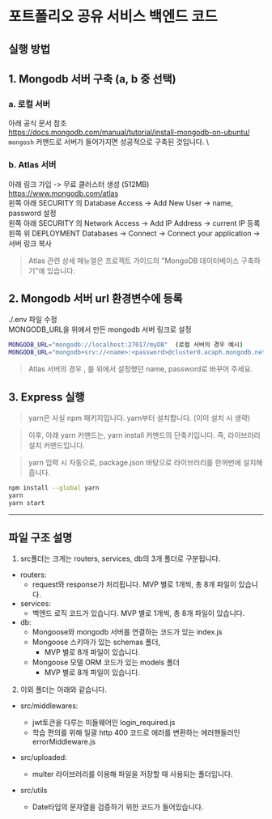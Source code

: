 # 포트폴리오 공유 서비스 백엔드 코드

## 실행 방법

## 1. Mongodb 서버 구축 (a, b 중 선택)

### a. 로컬 서버

아래 공식 문서 참조 \
https://docs.mongodb.com/manual/tutorial/install-mongodb-on-ubuntu/ \
`mongosh` 커맨드로 서버가 들어가지면 성공적으로 구축된 것입니다. \

### b. Atlas 서버

아래 링크 가입 -> 무료 클러스터 생성 (512MB) \
https://www.mongodb.com/atlas \
왼쪽 아래 SECURITY 의 Database Access -> Add New User -> name, password 설정 \
왼쪽 아래 SECURITY 의 Network Access -> Add IP Address -> current IP 등록 \
왼쪽 위 DEPLOYMENT Databases -> Connect -> Connect your application -> 서버 링크 복사

> Atlas 관련 상세 매뉴얼은 프로젝트 가이드의 "MongoDB 데이터베이스 구축하기"에 있습니다.

## 2. Mongodb 서버 url 환경변수에 등록

./.env 파일 수정 \
MONGODB_URL을 위에서 만든 mongodb 서버 링크로 설정

```bash
MONGODB_URL="mongodb://localhost:27017/myDB"  (로컬 서버의 경우 예시)
MONGODB_URL="mongodb+srv://<name>:<password>@cluster0.acaph.mongodb.net/myDB?retryWrites=true&w=majority" (Atlas 서버의 경우 예시)
```

> Atlas 서버의 경우 <name>, <password>를 위에서 설정했던 name, password로 바꾸어 주세요.

## 3. Express 실행

> yarn은 사실 npm 패키지입니다. yarn부터 설치합니다. (이미 설치 시 생략)

> 이후, 아래 yarn 커맨드는, yarn install 커맨드의 단축키입니다. 즉, 라이브러리 설치 커맨드입니다.

> yarn 입력 시 자동으로, package.json 바탕으로 라이브러리를 한꺼번에 설치해 줍니다.

```bash
npm install --global yarn
yarn
yarn start
```

<hr />

## 파일 구조 설명

1. src폴더는 크게는 routers, services, db의 3개 폴더로 구분됩니다.

-   routers:
    -   request와 response가 처리됩니다. MVP 별로 1개씩, 총 8개 파일이 있습니다.
-   services:
    -   백엔드 로직 코드가 있습니다. MVP 별로 1개씩, 총 8개 파일이 있습니다.
-   db:
    -   Mongoose와 mongodb 서버를 연결하는 코드가 있는 index.js
    -   Mongoose 스키마가 있는 schemas 폴더,
        -   MVP 별로 8개 파일이 있습니다.
    -   Mongoose 모델 ORM 코드가 있는 models 폴더
        -   MVP 별로 8개 파일이 있습니다.

2. 이외 폴더는 아래와 같습니다.

-   src/middlewares:

    -   jwt토큰을 다루는 미들웨어인 login_required.js
    -   학습 편의를 위해 일괄 http 400 코드로 에러를 변환하는 에러핸들러인 errorMiddleware.js

-   src/uploaded:

    -   multer 라이브러리를 이용해 파일을 저장할 때 사용되는 폴더입니다.

-   src/utils
    -   Date타입의 문자열을 검증하기 위한 코드가 들어있습니다.
